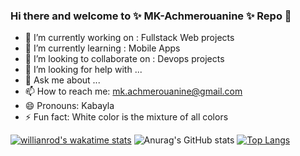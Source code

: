 ### Hi there and welcome to ✨ MK-Achmerouanine ✨ Repo 👋


- 🔭 I’m currently working on : Fullstack Web projects
- 🌱 I’m currently learning : Mobile Apps
- 👯 I’m looking to collaborate on : Devops projects
- 🤔 I’m looking for help with ...
- 💬 Ask me about ...
- 📫 How to reach me: mk.achmerouanine@gmail.com
- 😄 Pronouns: Kabayla
- ⚡ Fun fact: White color is the mixture of all colors 


<!--START_SECTION:waka-->
<!--END_SECTION:waka-->
[![willianrod's wakatime stats](https://github-readme-stats.vercel.app/api/wakatime?username=MK-Achmerouanine)](https://github.com/anuraghazra/github-readme-stats)
![Anurag's GitHub stats](https://github-readme-stats.vercel.app/api?username=MK-Achmerouanine&theme=gotham&show_icons=true)
[![Top Langs](https://github-readme-stats.vercel.app/api/top-langs/?username=MK-Achmerouanine)](https://github.com/anuraghazra/github-readme-stats)


